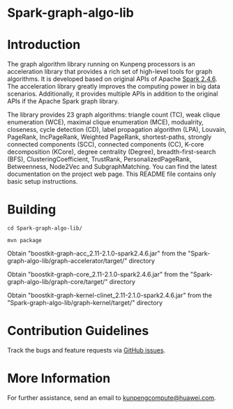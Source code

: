 # Spark-graph-algo-lib



Introduction
============

The graph algorithm library running on Kunpeng processors is an acceleration library that provides a rich set of high-level tools for graph algorithms. It is developed based on original APIs of Apache [Spark 2.4.6](https://github.com/apache/spark/tree/v2.4.6). The acceleration library greatly improves the computing power in big data scenarios. Additionally, it provides multiple APIs in addition to the original APIs if the Apache Spark graph library.

The library provides 23 graph algorithms: triangle count (TC), weak clique enumeration (WCE), maximal clique enumeration (MCE), modualrity, closeness, cycle detection (CD), label propagation algorithm (LPA), Louvain, PageRank, IncPageRank, Weighted PageRank, shortest-paths, strongly connected components (SCC), connected components (CC), K-core decomposition (KCore), degree centrality (Degree), breadth-first-search (BFS), ClusteringCoefficient, TrustRank, PersonalizedPageRank, Betweenness, Node2Vec and SubgraphMatching. You can find the latest documentation on the project web page. This README file contains only basic setup instructions.





Building
========

    cd Spark-graph-algo-lib/
 
    mvn package

 Obtain "boostkit-graph-acc_2.11-2.1.0-spark2.4.6.jar" from the "Spark-graph-algo-lib/graph-accelerator/target/" directory

 Obtain "boostkit-graph-core_2.11-2.1.0-spark2.4.6.jar" from the "Spark-graph-algo-lib/graph-core/target/" directory
 
 Obtain "boostkit-graph-kernel-clinet_2.11-2.1.0-spark2.4.6.jar" from the "Spark-graph-algo-lib/graph-kernel/target/" directory
 


Contribution Guidelines
========

Track the bugs and feature requests via [GitHub issues](https://github.com/kunpengcompute/Spark-graph-algo-lib/issues).

More Information
========

For further assistance, send an email to kunpengcompute@huawei.com.
